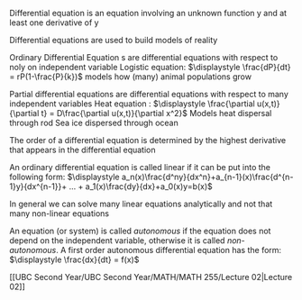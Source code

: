 Differential equation is an equation involving an unknown function y and at least one derivative of y

Differential equations are used to build models of reality

Ordinary Differential Equation s are differential equations with respect to noly on independent variable
	Logistic equation: $\displaystyle \frac{dP}{dt} = rP(1-\frac{P}{k})$
		models how (many) animal populations grow

Partial differential equations are differential equations with respect to many independent variables
	Heat equation : $\displaystyle \frac{\partial u(x,t)}{\partial t} = D\frac{\partial u(x,t)}{\partial x^2}$
		Models heat dispersal through rod
		Sea ice dispersed through ocean

The order of a differential equation is determined by the highest derivative that appears in the differential equation

An ordinary differential equation is called linear if it can be put into the following form:
	$\displaystyle a_n(x)\frac{d^ny}{dx^n}+a_{n-1}(x)\frac{d^{n-1}y}{dx^{n-1}}+ ... + a_1(x)\frac{dy}{dx}+a_0(x)y=b(x)$

In general we can solve many linear equations analytically and not that many non-linear equations 

An equation (or system) is called *autonomous* if the equation does not depend on the independent variable, otherwise it is called *non-autonomous*. A first order autonomous differential equation has the form:
	$\displaystyle \frac{dx}{dt} = f(x)$

[[UBC Second Year/UBC Second Year/MATH/MATH 255/Lecture 02|Lecture 02]]